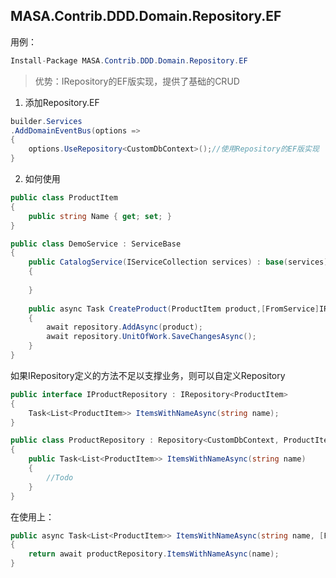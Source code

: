 ## MASA.Contrib.DDD.Domain.Repository.EF

用例：

```c#
Install-Package MASA.Contrib.DDD.Domain.Repository.EF
```

> 优势：IRepository的EF版实现，提供了基础的CRUD

1. 添加Repository.EF

```c#
builder.Services
.AddDomainEventBus(options =>
{
	options.UseRepository<CustomDbContext>();//使用Repository的EF版实现
}
```

2. 如何使用

```C#
public class ProductItem
{
    public string Name { get; set; }
}

public class DemoService : ServiceBase
{
    public CatalogService(IServiceCollection services) : base(services)
    {
            
    }
    
    public async Task CreateProduct(ProductItem product,[FromService]IRepository<Aggregate.Payment> repository)
    {
        await repository.AddAsync(product);
        await repository.UnitOfWork.SaveChangesAsync();
    }
}
```

如果IRepository定义的方法不足以支撑业务，则可以自定义Repository

```C#
public interface IProductRepository : IRepository<ProductItem>
{
    Task<List<ProductItem>> ItemsWithNameAsync(string name);
}

public class ProductRepository : Repository<CustomDbContext, ProductItem>, IProductRepository
{
	public Task<List<ProductItem>> ItemsWithNameAsync(string name)
    {
        //Todo
    }
}
```

在使用上：

```C#
public async Task<List<ProductItem>> ItemsWithNameAsync(string name, [FromService] IProductRepository productRepository)
{
    return await productRepository.ItemsWithNameAsync(name);
}
```

